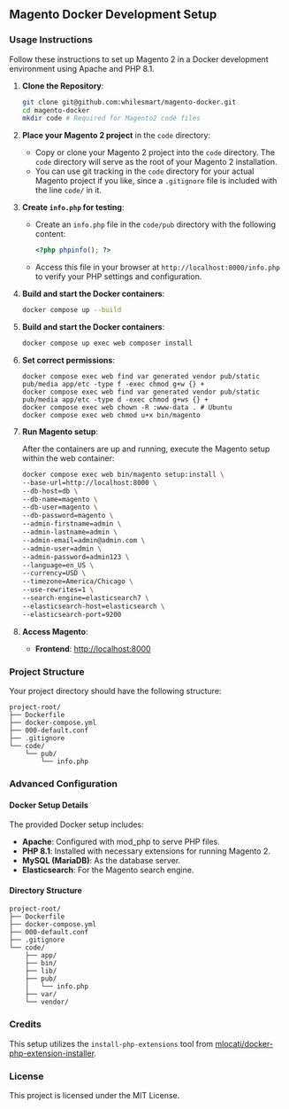 ## Magento Docker Development Setup

### Usage Instructions

Follow these instructions to set up Magento 2 in a Docker development environment using Apache and PHP 8.1.

1. **Clone the Repository**:

    ```sh
    git clone git@github.com:whilesmart/magento-docker.git
    cd magento-docker
    mkdir code # Required for Magento2 code files
    ```

2. **Place your Magento 2 project** in the `code` directory:
    - Copy or clone your Magento 2 project into the `code` directory. The `code` directory will serve as the root of your Magento 2 installation.
    - You can use git tracking in the `code` directory for your actual Magento project if you like, since a `.gitignore` file is included with the line `code/` in it.

3. **Create `info.php` for testing**:
    - Create an `info.php` file in the `code/pub` directory with the following content:

      ```php
      <?php phpinfo(); ?>
      ```

    - Access this file in your browser at `http://localhost:8000/info.php` to verify your PHP settings and configuration.

4. **Build and start the Docker containers**:

    ```sh
    docker compose up --build
    ```

5. **Build and start the Docker containers**:

    ```sh
    docker compose up exec web composer install
    ```

5. **Set correct permissions**:
    ```
    docker compose exec web find var generated vendor pub/static pub/media app/etc -type f -exec chmod g+w {} +
    docker compose exec web find var generated vendor pub/static pub/media app/etc -type d -exec chmod g+ws {} +
    docker compose exec web chown -R :www-data . # Ubuntu
    docker compose exec web chmod u+x bin/magento
    ```

6. **Run Magento setup**:

    After the containers are up and running, execute the Magento setup within the web container:

    ```sh
    docker compose exec web bin/magento setup:install \
    --base-url=http://localhost:8000 \
    --db-host=db \
    --db-name=magento \
    --db-user=magento \
    --db-password=magento \
    --admin-firstname=admin \
    --admin-lastname=admin \
    --admin-email=admin@admin.com \
    --admin-user=admin \
    --admin-password=admin123 \
    --language=en_US \
    --currency=USD \
    --timezone=America/Chicago \
    --use-rewrites=1 \
    --search-engine=elasticsearch7 \
    --elasticsearch-host=elasticsearch \
    --elasticsearch-port=9200
    ```

7. **Access Magento**:

    - **Frontend**: [http://localhost:8000](http://localhost:8000)

### Project Structure

Your project directory should have the following structure:

```
project-root/
├── Dockerfile
├── docker-compose.yml
├── 000-default.conf
├── .gitignore
└── code/
    └── pub/
        └── info.php
```

### Advanced Configuration

#### Docker Setup Details

The provided Docker setup includes:

- **Apache**: Configured with mod_php to serve PHP files.
- **PHP 8.1**: Installed with necessary extensions for running Magento 2.
- **MySQL (MariaDB)**: As the database server.
- **Elasticsearch**: For the Magento search engine.

#### Directory Structure

```
project-root/
├── Dockerfile
├── docker-compose.yml
├── 000-default.conf
├── .gitignore
└── code/
    ├── app/
    ├── bin/
    ├── lib/
    ├── pub/
    │   └── info.php
    ├── var/
    └── vendor/
```

### Credits

This setup utilizes the `install-php-extensions` tool from [mlocati/docker-php-extension-installer](https://github.com/mlocati/docker-php-extension-installer).

### License

This project is licensed under the MIT License.